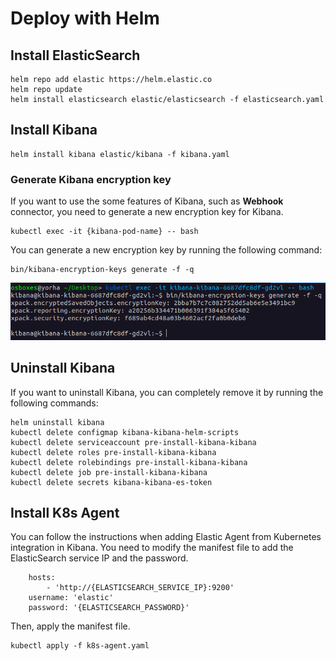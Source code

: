 # Deploy with Helm

## Install ElasticSearch

```
helm repo add elastic https://helm.elastic.co
helm repo update
helm install elasticsearch elastic/elasticsearch -f elasticsearch.yaml
```

## Install Kibana

```
helm install kibana elastic/kibana -f kibana.yaml
```

### Generate Kibana encryption key

If you want to use the some features of Kibana, such as **Webhook** connector, you need to generate a new encryption key for Kibana.

```
kubectl exec -it {kibana-pod-name} -- bash
```

You can generate a new encryption key by running the following command:
    
```
bin/kibana-encryption-keys generate -f -q
```

<p align="center">
  <img src="../../Images/kibana-encryptionKey.png" alt="Generate Kibana encryption key"/>
</p>

## Uninstall Kibana

If you want to uninstall Kibana, you can completely remove it by running the following commands:

```
helm uninstall kibana
kubectl delete configmap kibana-kibana-helm-scripts
kubectl delete serviceaccount pre-install-kibana-kibana
kubectl delete roles pre-install-kibana-kibana
kubectl delete rolebindings pre-install-kibana-kibana
kubectl delete job pre-install-kibana-kibana
kubectl delete secrets kibana-kibana-es-token
```

## Install K8s Agent

You can follow the instructions when adding Elastic Agent from Kubernetes integration in Kibana. You need to modify the manifest file to add the ElasticSearch service IP and the password.

```
    hosts:
        - 'http://{ELASTICSEARCH_SERVICE_IP}:9200'
    username: 'elastic'
    password: '{ELASTICSEARCH_PASSWORD}'
```

Then, apply the manifest file.

```
kubectl apply -f k8s-agent.yaml
```